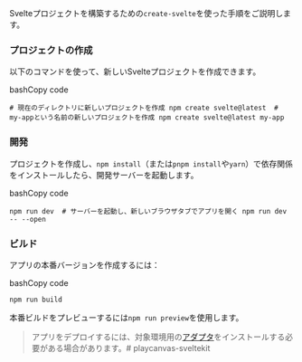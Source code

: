 Svelteプロジェクトを構築するための`create-svelte`を使った手順をご説明します。

### プロジェクトの作成

以下のコマンドを使って、新しいSvelteプロジェクトを作成できます。

bashCopy code

`# 現在のディレクトリに新しいプロジェクトを作成 npm create svelte@latest  # my-appという名前の新しいプロジェクトを作成 npm create svelte@latest my-app`

### 開発

プロジェクトを作成し、`npm install`（または`pnpm install`や`yarn`）で依存関係をインストールしたら、開発サーバーを起動します。

bashCopy code

`npm run dev  # サーバーを起動し、新しいブラウザタブでアプリを開く npm run dev -- --open`

### ビルド

アプリの本番バージョンを作成するには：

bashCopy code

`npm run build`

本番ビルドをプレビューするには`npm run preview`を使用します。

> アプリをデプロイするには、対象環境用の[アダプタ](https://kit.svelte.dev/docs/adapters)をインストールする必要がある場合があります。# playcanvas-sveltekit
